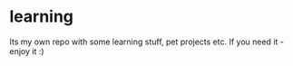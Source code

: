 # learning
Its my own repo with some learning stuff, pet projects etc. If you need it - enjoy it :) 
